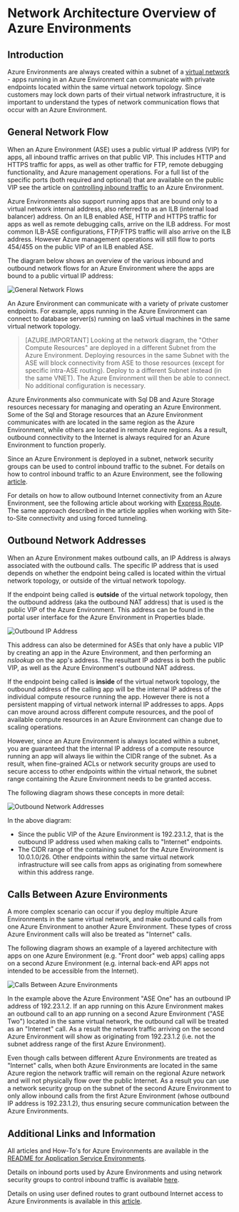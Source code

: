<properties 
	pageTitle="Network Architecture Overview of Azure Environments" 
	description="Architectural overview of network topology ofAzure Environments." 
	services="app-service" 
	documentationCenter="" 
	authors="stefsch" 
	manager="wpickett" 
	editor=""/>

<tags
	ms.service="app-service"
	ms.date="07/13/2016"
	wacn.date=""/>	

# Network Architecture Overview of Azure Environments

## Introduction ##
Azure Environments are always created within a subnet of a [virtual network][virtualnetwork] - apps running in an Azure Environment can communicate with private endpoints located within the same virtual network topology.  Since customers may lock down parts of their virtual network infrastructure, it is important to understand the types of network communication flows that occur with an Azure Environment.

## General Network Flow ##
 
When an Azure Environment (ASE) uses a public virtual IP address (VIP) for apps, all inbound traffic arrives on that public VIP.  This includes HTTP and HTTPS traffic for apps, as well as other traffic for FTP, remote debugging functionality, and Azure management operations.  For a full list of the specific ports (both required and optional) that are available on the public VIP see the article on [controlling inbound traffic][controllinginboundtraffic] to an Azure Environment. 

Azure Environments also support running apps that are bound only to a virtual network internal address, also referred to as an ILB (internal load balancer) address.  On an ILB enabled ASE, HTTP and HTTPS traffic for apps as well as remote debugging calls, arrive on the ILB address.  For most common ILB-ASE configurations, FTP/FTPS traffic will also arrive on the ILB address.  However Azure management operations will still flow to ports 454/455 on the public VIP of an ILB enabled ASE.

The diagram below shows an overview of the various inbound and outbound network flows for an Azure Environment where the apps are bound to a public virtual IP address:

![General Network Flows][GeneralNetworkFlows]

An Azure Environment can communicate with a variety of private customer endpoints.  For example, apps running in the Azure Environment can connect to database server(s) running on IaaS virtual machines in the same virtual network topology.

>[AZURE.IMPORTANT] Looking at the network diagram, the "Other Compute Resources" are deployed in a different Subnet from the Azure Environment. Deploying resources in the same Subnet with the ASE will block connectivity from ASE to those resources (except for specific intra-ASE routing). Deploy to a different Subnet instead (in the same VNET). The Azure Environment will then be able to connect. No additional configuration is necessary.

Azure Environments also communicate with Sql DB and Azure Storage resources necessary for managing and operating an Azure Environment.  Some of the Sql and Storage resources that an Azure Environment communicates with are located in the same region as the Azure Environment, while others are located in remote Azure regions.  As a result, outbound connectivity to the Internet is always required for an Azure Environment to function properly. 

Since an Azure Environment is deployed in a subnet, network security groups can be used to control inbound traffic to the subnet.  For details on how to control inbound traffic to an Azure Environment, see the following [article][controllinginboundtraffic].

For details on how to allow outbound Internet connectivity from an Azure Environment, see the following article about working with [Express Route][ExpressRoute].  The same approach described in the article applies when working with Site-to-Site connectivity and using forced tunneling.

## Outbound Network Addresses ##
When an Azure Environment makes outbound calls, an IP Address is always associated with the outbound calls.  The specific IP address that is used depends on whether the endpoint being called is located within the virtual network topology, or outside of the virtual network topology.

If the endpoint being called is **outside** of the virtual network topology, then the outbound address (aka the outbound NAT address) that is used is the public VIP of the Azure Environment.  This address can be found in the portal user interface for the Azure Environment in Properties blade.
 
![Outbound IP Address][OutboundIPAddress]

This address can also be determined for ASEs that only have a public VIP by creating an app in the Azure Environment, and then performing an *nslookup* on the app's address. The resultant IP address is both the public VIP, as well as the Azure Environment's outbound NAT address.

If the endpoint being called is **inside** of the virtual network topology, the outbound address of the calling app will be the internal IP address of the individual compute resource running the app.  However there is not a persistent mapping of virtual network internal IP addresses to apps.  Apps can move around across different compute resources, and the pool of available compute resources in an Azure Environment can change due to scaling operations.

However, since an Azure Environment is always located within a subnet, you are guaranteed that the internal IP address of a compute resource running an app will always lie within the CIDR range of the subnet.  As a result, when fine-grained ACLs or network security groups are used to secure access to other endpoints within the virtual network, the subnet range containing the Azure Environment needs to be granted access.

The following diagram shows these concepts in more detail:

![Outbound Network Addresses][OutboundNetworkAddresses]

In the above diagram:

- Since the public VIP of the Azure Environment is 192.23.1.2, that is the outbound IP address used when making calls to "Internet" endpoints.
- The CIDR range of the containing subnet for the Azure Environment is 10.0.1.0/26.  Other endpoints within the same virtual network infrastructure will see calls from apps as originating from somewhere within this address range.

## Calls Between Azure Environments ##
A more complex scenario can occur if you deploy multiple Azure Environments in the same virtual network, and make outbound calls from one Azure Environment to another Azure Environment.  These types of cross Azure Environment calls will also be treated as "Internet" calls.

The following diagram shows an example of a layered architecture with apps on one Azure Environment (e.g. "Front door" web apps) calling apps on a second Azure Environment (e.g. internal back-end API apps not intended to be accessible from the Internet). 

![Calls Between Azure Environments][CallsBetweenAppServiceEnvironments] 

In the example above the Azure Environment "ASE One" has an outbound IP address of 192.23.1.2.  If an app running on this Azure Environment makes an outbound call to an app running on a second Azure Environment ("ASE Two") located in the same virtual network, the outbound call will be treated as an "Internet" call.  As a result the network traffic arriving on the second Azure Environment will show as originating from 192.23.1.2 (i.e. not the subnet address range of the first Azure Environment).

Even though calls between different Azure Environments are treated as "Internet" calls, when both Azure Environments are located in the same Azure region the network traffic will remain on the regional Azure network and will not physically flow over the public Internet.  As a result you can use a network security group on the subnet of the second Azure Environment to only allow inbound calls from the first Azure Environment (whose outbound IP address is 192.23.1.2), thus ensuring secure communication between the Azure Environments.

## Additional Links and Information ##
All articles and How-To's for Azure Environments are available in the [README for Application Service Environments](/documentation/articles/app-service-app-service-environments-readme/).

Details on inbound ports used by Azure Environments and using network security groups to control inbound traffic is available [here][controllinginboundtraffic].

Details on using user defined routes to grant outbound Internet access to Azure Environments is available in this [article][ExpressRoute]. 


<!-- LINKS -->
[virtualnetwork]: http://azure.microsoft.com/services/networking/
[controllinginboundtraffic]:  /documentation/articles/app-service-app-service-environment-control-inbound-traffic/
[ExpressRoute]:  /documentation/articles/app-service-app-service-environment-network-configuration-expressroute/

<!-- IMAGES -->
[GeneralNetworkFlows]: ./media/app-service-app-service-environment-network-architecture-overview/NetworkOverview-1.png
[OutboundIPAddress]: ./media/app-service-app-service-environment-network-architecture-overview/OutboundIPAddress-1.png
[OutboundNetworkAddresses]: ./media/app-service-app-service-environment-network-architecture-overview/OutboundNetworkAddresses-1.png
[CallsBetweenAppServiceEnvironments]: ./media/app-service-app-service-environment-network-architecture-overview/CallsBetweenEnvironments-1.png

